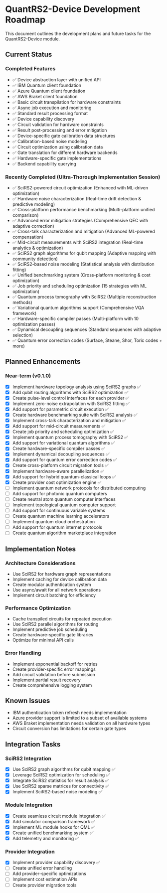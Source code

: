# QuantRS2-Device Development Roadmap

This document outlines the development plans and future tasks for the QuantRS2-Device module.

## Current Status

### Completed Features

- ✅ Device abstraction layer with unified API
- ✅ IBM Quantum client foundation
- ✅ Azure Quantum client foundation
- ✅ AWS Braket client foundation
- ✅ Basic circuit transpilation for hardware constraints
- ✅ Async job execution and monitoring
- ✅ Standard result processing format
- ✅ Device capability discovery
- ✅ Circuit validation for hardware constraints
- ✅ Result post-processing and error mitigation
- ✅ Device-specific gate calibration data structures
- ✅ Calibration-based noise modeling
- ✅ Circuit optimization using calibration data
- ✅ Gate translation for different hardware backends
- ✅ Hardware-specific gate implementations
- ✅ Backend capability querying

### Recently Completed (Ultra-Thorough Implementation Session)

- ✅ SciRS2-powered circuit optimization (Enhanced with ML-driven optimization)
- ✅ Hardware noise characterization (Real-time drift detection & predictive modeling)
- ✅ Cross-platform performance benchmarking (Multi-platform unified comparison)
- ✅ Advanced error mitigation strategies (Comprehensive QEC with adaptive correction)
- ✅ Cross-talk characterization and mitigation (Advanced ML-powered compensation)
- ✅ Mid-circuit measurements with SciRS2 integration (Real-time analytics & optimization)
- ✅ SciRS2 graph algorithms for qubit mapping (Adaptive mapping with community detection)
- ✅ SciRS2-based noise modeling (Statistical analysis with distribution fitting)
- ✅ Unified benchmarking system (Cross-platform monitoring & cost optimization)
- ✅ Job priority and scheduling optimization (15 strategies with ML optimization)
- ✅ Quantum process tomography with SciRS2 (Multiple reconstruction methods)
- ✅ Variational quantum algorithms support (Comprehensive VQA framework)
- ✅ Hardware-specific compiler passes (Multi-platform with 10 optimization passes)
- ✅ Dynamical decoupling sequences (Standard sequences with adaptive selection)
- ✅ Quantum error correction codes (Surface, Steane, Shor, Toric codes + more)

## Planned Enhancements

### Near-term (v0.1.0)

- [x] Implement hardware topology analysis using SciRS2 graphs ✅
- [x] Add qubit routing algorithms with SciRS2 optimization ✅
- [x] Create pulse-level control interfaces for each provider ✅
- [x] Implement zero-noise extrapolation with SciRS2 fitting ✅
- [x] Add support for parametric circuit execution ✅
- [x] Create hardware benchmarking suite with SciRS2 analysis ✅
- [x] Implement cross-talk characterization and mitigation ✅
- [x] Add support for mid-circuit measurements ✅
- [x] Create job priority and scheduling optimization ✅
- [x] Implement quantum process tomography with SciRS2 ✅
- [x] Add support for variational quantum algorithms ✅
- [x] Create hardware-specific compiler passes ✅
- [x] Implement dynamical decoupling sequences ✅
- [x] Add support for quantum error correction codes ✅
- [x] Create cross-platform circuit migration tools ✅
- [x] Implement hardware-aware parallelization ✅
- [x] Add support for hybrid quantum-classical loops ✅
- [x] Create provider cost optimization engine ✅
- [ ] Implement quantum network protocols for distributed computing
- [ ] Add support for photonic quantum computers
- [ ] Create neutral atom quantum computer interfaces
- [ ] Implement topological quantum computer support
- [ ] Add support for continuous variable systems
- [ ] Create quantum machine learning accelerators
- [ ] Implement quantum cloud orchestration
- [ ] Add support for quantum internet protocols
- [ ] Create quantum algorithm marketplace integration

## Implementation Notes

### Architecture Considerations
- Use SciRS2 for hardware graph representations
- Implement caching for device calibration data
- Create modular authentication system
- Use async/await for all network operations
- Implement circuit batching for efficiency

### Performance Optimization
- Cache transpiled circuits for repeated execution
- Use SciRS2 parallel algorithms for routing
- Implement predictive job scheduling
- Create hardware-specific gate libraries
- Optimize for minimal API calls

### Error Handling
- Implement exponential backoff for retries
- Create provider-specific error mappings
- Add circuit validation before submission
- Implement partial result recovery
- Create comprehensive logging system

## Known Issues

- IBM authentication token refresh needs implementation
- Azure provider support is limited to a subset of available systems
- AWS Braket implementation needs validation on all hardware types
- Circuit conversion has limitations for certain gate types

## Integration Tasks

### SciRS2 Integration
- [x] Use SciRS2 graph algorithms for qubit mapping ✅
- [x] Leverage SciRS2 optimization for scheduling ✅
- [x] Integrate SciRS2 statistics for result analysis ✅
- [x] Use SciRS2 sparse matrices for connectivity ✅
- [x] Implement SciRS2-based noise modeling ✅

### Module Integration
- [x] Create seamless circuit module integration ✅
- [x] Add simulator comparison framework ✅
- [x] Implement ML module hooks for QML ✅
- [x] Create unified benchmarking system ✅
- [x] Add telemetry and monitoring ✅

### Provider Integration
- [x] Implement provider capability discovery ✅
- [ ] Create unified error handling
- [ ] Add provider-specific optimizations
- [ ] Implement cost estimation APIs
- [ ] Create provider migration tools